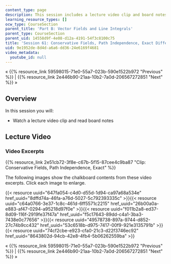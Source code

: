 ```yaml
---
content_type: page
description: This session includes a lecture video clip and board notes.
learning_resource_types: []
ocw_type: CourseSection
parent_title: 'Part B: Vector Fields and Line Integrals'
parent_type: CourseSection
parent_uid: 14558d9f-4e08-d12a-4191-54f3c8100c75
title: 'Session 61: Conservative Fields, Path Independence, Exact Differentials'
uid: 9e1952de-8d4d-a6a6-dd36-24e6169f4681
video_metadata:
  youtube_id: null
---
```


« {{% resource_link 59598015-71e0-55a7-023b-590e1522b972 "Previous" %}} | {{% resource_link 2e446b90-21aa-10b2-7a0d-206567272851 "Next" %}} »

Overview
--------

In this session you will:

*   Watch a lecture video clip and read board notes

Lecture Video
-------------

### Video Excerpts

{{% resource_link 2e51cb72-3f8e-c67b-5f15-87cee4c9ba87 "Clip: Conservative Fields, Path Independence, Exact" %}}

The following images show the chalkboard contents from these video excerpts. Click each image to enlarge.

{{< resource uuid="647fa054-c4d0-d55d-1d94-ca97a68a534e" href_uuid="8dffd74a-46fa-a76d-5027-5c792393335c" >}}{{< resource uuid="c64a0766-3e37-1c8c-461d-6ff5571c2215" href_uuid="26b00a0a-e883-af47-0294-a95218d97f0e" >}}{{< resource uuid="f011b2a8-ed37-8d09-116f-2919fe37f47a" href_uuid="f5c17643-89dd-c4a1-3ba3-7438e0c77656" >}}{{< resource uuid="49578738-897a-9744-d852-27c74b9cc432" href_uuid="53c6518b-d975-7417-00f9-921e3135791b" >}}  
{{< resource uuid="74cf2cbe-e923-cfa0-21c3-d22f3746ec92" href_uuid="8643802d-94cb-42e8-4fb4-5b06262559ba" >}}

« {{% resource_link 59598015-71e0-55a7-023b-590e1522b972 "Previous" %}} | {{% resource_link 2e446b90-21aa-10b2-7a0d-206567272851 "Next" %}} »